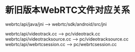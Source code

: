 # 新旧版本WebRTC文件对应关系

webrtc/api/java/jni               -->    webrtc/sdk/android/src/jni

webrtc/api/videotrack.cc          -->    pc/videotrack.cc
webrtc/api/videotracksource.cc    -->    pc/videotracksource.cc
webrtc/api/webrtcsession.cc       -->    pc/webrtcsession.cc